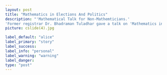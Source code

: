 ```yaml
---
layout: post
title: "Mathematics in Elections And Politics"
description: "'Mathematical Talk for Non-Mathemticians.'
'Former registrar Dr. Bhadraman Tuladhar gave a talk on 'Mathematics in Elections And Politics'.'"
picture: cslide(4).jpg

label_default: "alice"
label_primary: "story"
label_success:
label_info: "personal"
label_warning: "warning"
label_danger:
type: "post"
---
```

